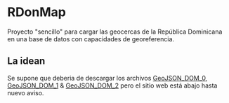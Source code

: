 # RDonMap
Proyecto "sencillo" para cargar las geocercas de la República Dominicana en una base de datos con capacidades de georeferencia. 

## La idean
Se supone que deberia de descargar los archivos [GeoJSON_DOM_0](https://geodata.ucdavis.edu/gadm/gadm4.1/json/gadm41_DOM_0.json.zip), [GeoJSON_DOM_1](https://geodata.ucdavis.edu/gadm/gadm4.1/json/gadm41_DOM_1.json.zip) & [GeoJSON_DOM_2](https://geodata.ucdavis.edu/gadm/gadm4.1/json/gadm41_DOM_2.json.zip) pero el sitio web está abajo hasta nuevo aviso. 